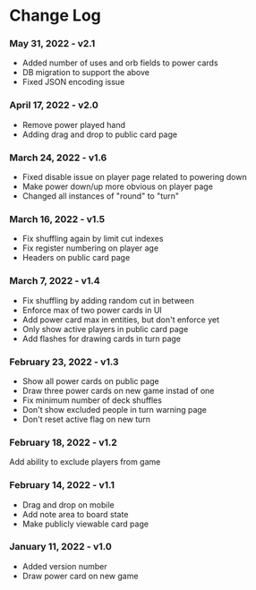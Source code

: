 # Change Log

### May 31, 2022 - v2.1

* Added number of uses and orb fields to power cards
* DB migration to support the above
* Fixed JSON encoding issue

### April 17, 2022 - v2.0

* Remove power played hand
* Adding drag and drop to public card page

### March 24, 2022 - v1.6

* Fixed disable issue on player page related to powering down
* Make power down/up more obvious on player page
* Changed all instances of "round" to "turn"

### March 16, 2022 - v1.5

* Fix shuffling again by limit cut indexes
* Fix register numbering on player age
* Headers on public card page

### March 7, 2022 - v1.4

* Fix shuffling by adding random cut in between
* Enforce max of two power cards in UI
* Add power card max in entities, but don't enforce yet
* Only show active players in public card page
* Add flashes for drawing cards in turn page

### February 23, 2022 - v1.3

* Show all power cards on public page
* Draw three power cards on new game instad of one
* Fix minimum number of deck shuffles
* Don't show excluded people in turn warning page
* Don't reset active flag on new turn

### February 18, 2022 - v1.2

Add ability to exclude players from game

### February 14, 2022 - v1.1

* Drag and drop on mobile
* Add note area to board state
* Make publicly viewable card page

### January 11, 2022 - v1.0

* Added version number
* Draw power card on new game